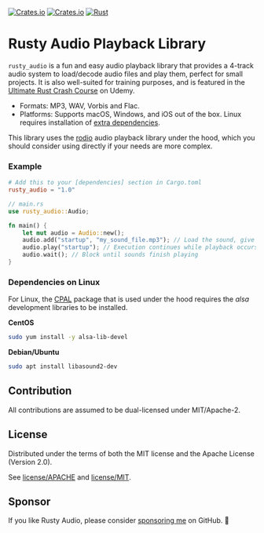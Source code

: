 [![Crates.io](https://img.shields.io/crates/v/rusty_audio.svg)](https://crates.io/crates/rusty_audio)
[![Crates.io](https://img.shields.io/crates/d/rusty_audio.svg)](https://crates.io/crates/rusty_audio)
[![Rust](https://github.com/cleancut/rusty_audio/workflows/CI/badge.svg)](https://github.com/cleancut/rusty_audio/actions)


# Rusty Audio Playback Library

`rusty_audio` is a fun and easy audio playback library that provides a 4-track audio system to
load/decode audio files and play them, perfect for small projects.  It is also well-suited for
training purposes, and is featured in the [Ultimate Rust Crash Course] on Udemy.

- Formats: MP3, WAV, Vorbis and Flac.
- Platforms: Supports macOS, Windows, and iOS out of the box. Linux requires installation of
  [extra dependencies](#dependencies-on-linux).

This library uses the [rodio] audio playback library under the hood, which you should
consider using directly if your needs are more complex.

### Example

```toml
# Add this to your [dependencies] section in Cargo.toml
rusty_audio = "1.0"
```

```rust
// main.rs
use rusty_audio::Audio;

fn main() {
    let mut audio = Audio::new();
    audio.add("startup", "my_sound_file.mp3"); // Load the sound, give it a name
    audio.play("startup"); // Execution continues while playback occurs in another thread.
    audio.wait(); // Block until sounds finish playing
}
```

### Dependencies on Linux

For Linux, the [CPAL] package that is used under the hood
requires the *alsa* development libraries to be installed.

**CentOS**

```bash
sudo yum install -y alsa-lib-devel
```

**Debian/Ubuntu**

```bash
sudo apt install libasound2-dev
```

## Contribution

All contributions are assumed to be dual-licensed under MIT/Apache-2.

## License

Distributed under the terms of both the MIT license and the Apache License (Version 2.0).

See [license/APACHE](license/APACHE) and [license/MIT](license/MIT).

## Sponsor

If you like Rusty Audio, please consider [sponsoring me] on GitHub. 💖

[CPAL]: https://github.com/RustAudio/cpal
[rodio]: https://github.com/RustAudio/rodio
[sponsoring me]: https://github.com/sponsors/CleanCut
[Ultimate Rust Crash Course]: https://agileperception.com/ultimate_rust_crash_course
